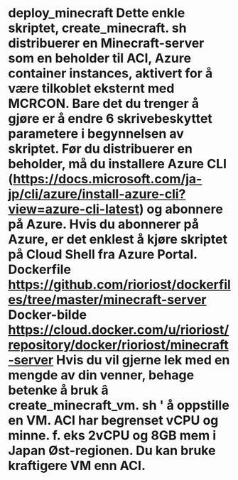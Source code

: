# deploy_minecraft Dette enkle skriptet, create_minecraft. sh distribuerer en Minecraft-server som en beholder til ACI, Azure container instances, aktivert for å være tilkoblet eksternt med MCRCON. Bare det du trenger å gjøre er å endre 6 skrivebeskyttet parametere i begynnelsen av skriptet. Før du distribuerer en beholder, må du installere Azure CLI (https://docs.microsoft.com/ja-jp/cli/azure/install-azure-cli?view=azure-cli-latest) og abonnere på Azure. Hvis du abonnerer på Azure, er det enklest å kjøre skriptet på Cloud Shell fra Azure Portal. Dockerfile https://github.com/rioriost/dockerfiles/tree/master/minecraft-server Docker-bilde https://cloud.docker.com/u/rioriost/repository/docker/rioriost/minecraft-server Hvis du vil gjerne lek med en mengde av din venner, behage betenke å bruk â create_minecraft_vm. sh ' å oppstille en VM. ACI har begrenset vCPU og minne. f. eks 2vCPU og 8GB mem i Japan Øst-regionen. Du kan bruke kraftigere VM enn ACI.
